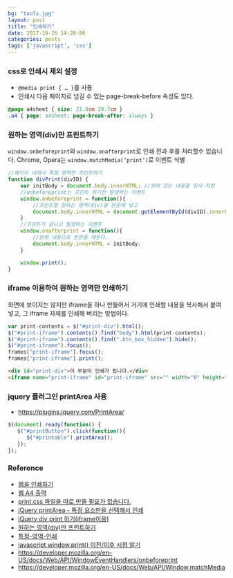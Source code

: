 ```yaml
---
bg: "tools.jpg"
layout: post
title: "인쇄하기"
date: 2017-10-26 14:20:00
categories: posts
tags: ['javascript', 'css']
---
```


### css로 인쇄시 제외 설정
- `@media print { … }`를 사용
- 인쇄시 다음 페이지로 넘길 수 있는 page-break-before 속성도 있다.

```css
@page a4sheet { size: 21.0cm 29.7cm }
.a4 { page: a4sheet; page-break-after: always }
```


### 원하는 영역(div)만 프린트하기
`window.onbeforeprint`와 `window.onafterprint`로 인쇄 전과 후를 처리할수 있습니다.
Chrome, Opera는 `window.matchMedia(‘print’)`로 이벤트 식별

```javascript
//페이지 내에서 특정 영역만 프린트하기
function divPrint(divID) {
    var initBody = document.body.innerHTML; //원래 있는 내용을 임시 저장
    //onbeforeprint는 프린트 하기전 발생하는 이벤트
    window.onbeforeprint = function(){
        //프린트할 원하는 영역(div)을 본문에 넣고
        document.body.innerHTML = document.getElementById(divID).innerHTML;
    }
    //프린트가 끝나고 발생하는 이벤트
    window.onafterprint = function(){
        //원래 내용으로 본문을 채운다.
        document.body.innerHTML = initBody;
    }

    window.print();
}
```

### iframe 이용하여 원하는 영역만 인쇄하기
화면에 보이지는 않지만 iframe을 하나 만들어서 거기에 인쇄할 내용을 복사해서 붙여 넣고, 그 iframe 자체를 인쇄해 버리는 방법이다.

```javascript
var print-contents = $("#print-div").html();
$("#print-iframe").contents().find("body").html(print-contents);
$("#print-iframe").contents().find(".btn_box_hidden").hide();
$("#print-iframe").focus();
frames["print-iframe"].focus();
frames["print-iframe"].print();
```
```html
<div id="print-div">이 부분이 인쇄가 됩니다.</div>
<iframe name="print-iframe" id="print-iframe" src="" width="0" height="0" style="display:none"></iframe>
```

### jquery 플러그인 printArea 사용
- https://plugins.jquery.com/PrintArea/

```javascript
$(document).ready(function() {
   $("#printButton").click(function(){
      $("#printable").printArea();
   });
});
```

### Reference
- [웹을 인쇄하기](https://mytory.net/archives/9796)
- [웹 A4 출력](http://kimmogoon-textcube.blogspot.kr/2010/02/웹-a4-출력.html)
- [print.css 파일을 따로 만들 필요가 없습니다.](http://naradesign.net/wp/2007/12/19/133/)
- [jQuery printArea - 특정 요소만을 선택해서 인쇄](http://blog.naver.com/whwlfnsl/70066917709)
- [jQuery div print 하기(iframe이용)](http://codewave.tistory.com/17)
- [원하는 영역(div)만 프린트하기](http://cambo95.blog.me/100154119350)
- [특정-영역-인쇄](http://eternallife.tistory.com/entry/특정-영역-인쇄)
- [javascript window.print() 이전/이후 시점 알기](http://blog.hemapresso.com/?p=560)
- https://developer.mozilla.org/en-US/docs/Web/API/WindowEventHandlers/onbeforeprint
- https://developer.mozilla.org/en-US/docs/Web/API/Window.matchMedia
